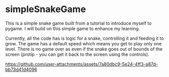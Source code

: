 ﻿# simpleSnakeGame
This is a simple snake game built from a tutorial to introduce myself to pygame. I will build on this simple game to enhance my learning. 

Currently, all the code has is logic for a snake, controlling it and feeding it to grow. The game has a default speed which means you get to play only one level. There is no game over as even if the snake goes out of bounds of the screen (protip - you can get it back to the screen using the controls).  

https://github.com/user-attachments/assets/7a80dbc9-5e24-4ff3-a87d-bb73d41d4096


